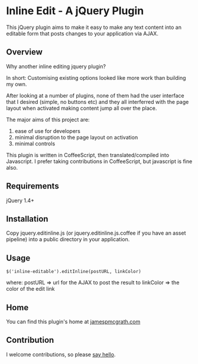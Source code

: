 Inline Edit - A jQuery Plugin
=============================

This jQuery plugin aims to make it easy to make any text content into an editable form that posts changes to
your application via AJAX.

Overview
--------

Why another inline editing jquery plugin?

In short: Customising existing options looked like more work than building my own.

After looking at a number of plugins, none of them had the user interface that I desired (simple, no buttons etc) and they all interferred with the page layout when activated making content jump all over the place.

The major aims of this project are:
1. ease of use for developers
1. minimal disruption to the page layout on activation
1. minimal controls

This plugin is written in CoffeeScript, then translated/compiled into Javascript. I prefer taking contributions in CoffeeScript, but javascript is fine also.

Requirements
------------
jQuery 1.4+


Installation
------------

Copy jquery.editinline.js (or jquery.editinline.js.coffee if you have an asset pipeline) into a public directory in your application.

Usage
-----
    $('inline-editable').editInline(postURL, linkColor)
    
where:
  postURL => url for the AJAX to post the result to
  linkColor => the color of the edit link

Home
----

You can find this plugin's home at [jamespmcgrath.com](http://jamespmcgrath.com/projects/edit-inline-jquery-plugin)

Contribution
------------

I welcome contributions, so please [say hello](http://jamespmcgrath.com/hello).

